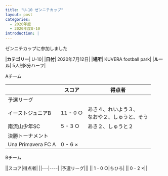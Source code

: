 ```yaml
---
title: "U-10 ゼンニチカップ"
layout: post
categories:
  - 2020年度
  - 2020年度U-10
introduction: |
---
```


ゼンニチカップに参加しました  

|**カテゴリー**| U-10|
|**日付**| 2020年7月12日|
|**場所**| KUVERA football park|
|**ルール**| 5人制8分ハーフ|

Aチーム

||スコア|得点者|
|---|---|----|
|予選リーグ|||
|イーストジュニアB| 11 - 0 ○|あき４、れいよう３、<br>なおや２、しゅうと、そう|
|南流山少年SC|  5 - 3 ○|あき２、しゅうと２|
|決勝トーナメント|||
|Una Primavera FC A| 0 - 6 ×||


Bチーム

||スコア|得点者|
||---|----|
|予選リーグ|||
|| 1 - 0 ○|ちひろ|
|| 0 - 2 ×||

